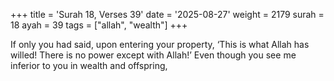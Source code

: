 +++
title = 'Surah 18, Verses 39'
date = '2025-08-27'
weight = 2179
surah = 18
ayah = 39
tags = ["allah", "wealth"]
+++

If only you had said, upon entering your property, ‘This is what Allah has willed! There is no power except with Allah!’ Even though you see me inferior to you in wealth and offspring,